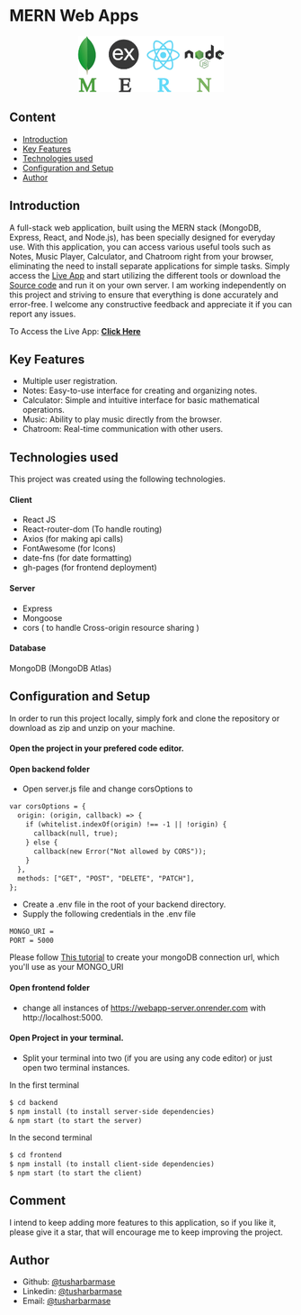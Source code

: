# MERN Web Apps

<p align="center">
  <img src="mern.png" alt="mongo" height="100" />
</p>

## Content

- [Introduction](#introduction)
- [Key Features](#key-features)
- [Technologies used](#technologies-used)
- [Configuration and Setup](#configuration-and-setup)
- [Author](#author)

## Introduction

A full-stack web application, built using the MERN stack (MongoDB, Express, React, and Node.js), has been specially designed for everyday use. With this application, you can access various useful tools such as Notes, Music Player, Calculator, and Chatroom right from your browser, eliminating the need to install separate applications for simple tasks. Simply access the [Live App](https://tusharbarmase.github.io/web-apps) and start utilizing the different tools or download the [Source code](https://github.com/tusharbarmase/web-apps) and run it on your own server. I am working independently on this project and striving to ensure that everything is done accurately and error-free. I welcome any constructive feedback and appreciate it if you can report any issues.

To Access the Live App: **[Click Here](https://tusharbarmase.github.io/web-apps)**

## Key Features

- Multiple user registration.
- Notes: Easy-to-use interface for creating and organizing notes.
- Calculator: Simple and intuitive interface for basic mathematical operations.
- Music: Ability to play music directly from the browser.
- Chatroom: Real-time communication with other users.

## Technologies used

This project was created using the following technologies.

#### Client

- React JS
- React-router-dom (To handle routing)
- Axios (for making api calls)
- FontAwesome (for Icons)
- date-fns (for date formatting)
- gh-pages (for frontend deployment)

#### Server

- Express
- Mongoose
- cors ( to handle Cross-origin resource sharing )

#### Database

MongoDB (MongoDB Atlas)

## Configuration and Setup

In order to run this project locally, simply fork and clone the repository or download as zip and unzip on your machine.

#### Open the project in your prefered code editor.

#### Open backend folder

- Open server.js file and change corsOptions to

```
var corsOptions = {
  origin: (origin, callback) => {
    if (whitelist.indexOf(origin) !== -1 || !origin) {
      callback(null, true);
    } else {
      callback(new Error("Not allowed by CORS"));
    }
  },
  methods: ["GET", "POST", "DELETE", "PATCH"],
};
```

- Create a .env file in the root of your backend directory.
- Supply the following credentials in the .env file

```
MONGO_URI =
PORT = 5000
```

Please follow [This tutorial](https://dev.to/dalalrohit/how-to-connect-to-mongodb-atlas-using-node-js-k9i) to create your mongoDB connection url, which you'll use as your MONGO_URI

#### Open frontend folder

- change all instances of https://webapp-server.onrender.com with http://localhost:5000.

#### Open Project in your terminal.

- Split your terminal into two (if you are using any code editor) or just open two terminal instances.

In the first terminal

```
$ cd backend
$ npm install (to install server-side dependencies)
& npm start (to start the server)
```

In the second terminal

```
$ cd frontend
$ npm install (to install client-side dependencies)
$ npm start (to start the client)
```

## Comment

I intend to keep adding more features to this application, so if you like it, please give it a star, that will encourage me to keep improving the project.

## Author

- Github: [@tusharbarmase](https://github.com/tusharbarmase)
- Linkedin: [@tusharbarmase](https://www.linkedin.com/in/tushar-barmase-697153257)
- Email: [@tusharbarmase](mailto:tusharbarmase9630@gmail.com)
